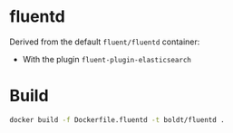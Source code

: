 # fluentd 

Derived from the default `fluent/fluentd` container:

* With the plugin `fluent-plugin-elasticsearch`

# Build

```bash
docker build -f Dockerfile.fluentd -t boldt/fluentd .
```
